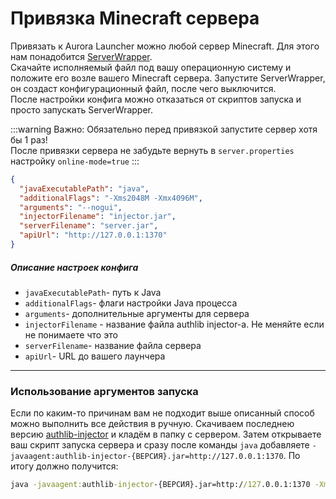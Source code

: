 # Привязка Minecraft сервера

Привязать к Aurora Launcher можно любой сервер Minecraft. Для этого нам понадобится [ServerWrapper](https://github.com/AuroraTeam/ServerWrapper/releases).  
Скачайте исполняемый файл под вашу операционную систему и положите его возле вашего Minecraft сервера. Запустите ServerWrapper, он создаст конфигурационный файл, после чего выключится.  
После настройки конфига можно отказаться от скриптов запуска и просто запускать ServerWrapper.

:::warning Важно:
Обязательно перед привязкой запустите сервер хотя бы 1 раз!  
После привязки сервера не забудьте вернуть в `server.properties` настройку `online-mode=true`
:::

```json
{
  "javaExecutablePath": "java",
  "additionalFlags": "-Xms2048M -Xmx4096M",
  "arguments": "--nogui",
  "injectorFilename": "injector.jar",
  "serverFilename": "server.jar",
  "apiUrl": "http://127.0.0.1:1370"
}
```

##### Описание настроек конфига

- `javaExecutablePath`- путь к Java
- `additionalFlags`- флаги настройки Java процесса
- `arguments`- дополнительные аргументы для сервера
- `injectorFilename` - название файла authlib injector-а. Не меняйте если не понимаете что это
- `serverFilename`- название файла сервера
- `apiUrl`- URL до вашего лаунчера

***
### Использование аргументов запуска

Если по каким-то причинам вам не подходит выше описанный способ можно выполнить все действия в ручную.
Скачиваем последнею версию [authlib-injector](https://github.com/yushijinhun/authlib-injector/releases) и кладём в папку с сервером. Затем открываете ваш скрипт запуска сервера и сразу после команды `java` добавляете `-javaagent:authlib-injector-{ВЕРСИЯ}.jar=http://127.0.0.1:1370`. По итогу должно получится:

```cmd
java -javaagent:authlib-injector-{ВЕРСИЯ}.jar=http://127.0.0.1:1370 -Xms3G -Xmx4G -jar paper.jar nogui
```
